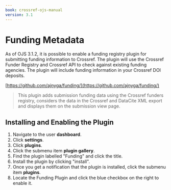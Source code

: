 ```yaml
---
book: crossref-ojs-manual
version: 3.1
---
```

# Funding Metadata

As of OJS 3.1.2, it is possible to enable a funding registry plugin for submitting funding information to Crossref. The plugin will use the Crossref Funder Registry and Crossref API to check against existing funding agencies. The plugin will include funding information in your Crossref DOI deposits.

[https://github.com/ajnyga/funding/](https://github.com/ajnyga/funding/)

>This plugin adds submission funding data using the Crossref funders registry, considers the data in the Crossref and DataCite XML export and displays them on the submission view page.

## Installing and Enabling the Plugin

1. Navigate to the user **dashboard**.
2. Click **settings**.
3. Click **plugins**.
4. Click the submenu item **plugin gallery**.
5. Find the plugin labelled "Funding" and click the title.
6. Install the plugin by clicking "install".
7. Once you get a notification that the plugin is installed, click the submenu item **plugins**.
8. Locate the Funding Plugin and click the blue checkbox on the right to enable it.
